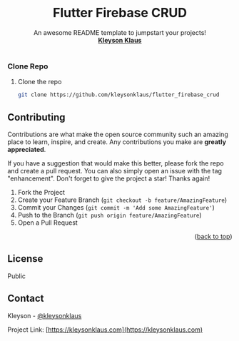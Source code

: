 <br />
<div align="center">
  <h1 align="center">Flutter Firebase CRUD</h1>

  <p align="center">
    An awesome README template to jumpstart your projects!
    <br />
    <a href="https://kleysonklaus.com"><strong>Kleyson Klaus</strong></a>
    <br />
    <br />
<!--     <a href="">View Demo</a> -->
<!--     · -->
<!--     <a href="">Report Bug</a> -->
<!--     · -->
<!--     <a href="">Request Feature</a> -->
  </p>
</div>



### Clone Repo
1. Clone the repo
   ```sh
   git clone https://github.com/kleysonklaus/flutter_firebase_crud
   ```

<!-- CONTRIBUTING -->
## Contributing

Contributions are what make the open source community such an amazing place to learn, inspire, and create. Any contributions you make are **greatly appreciated**.

If you have a suggestion that would make this better, please fork the repo and create a pull request. You can also simply open an issue with the tag "enhancement".
Don't forget to give the project a star! Thanks again!

1. Fork the Project
2. Create your Feature Branch (`git checkout -b feature/AmazingFeature`)
3. Commit your Changes (`git commit -m 'Add some AmazingFeature'`)
4. Push to the Branch (`git push origin feature/AmazingFeature`)
5. Open a Pull Request

<p align="right">(<a href="#readme-top">back to top</a>)</p>



<!-- LICENSE -->
## License

Public

<!-- CONTACT -->
## Contact

Kleyson - [@kleysonklaus](https://twitter.com/kleysonklaus)

Project Link: [https://kleysonklaus.com](https://kleysonklaus.com)

